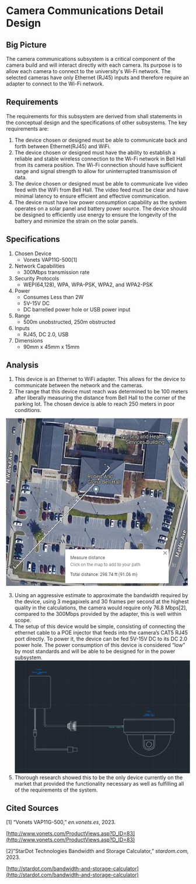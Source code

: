 # Camera Communications Detail Design

## Big Picture

The camera communications subsystem is a critical component of the camera build and will interact directly with each camera. Its purpose is to allow each camera to connect to the university's Wi-Fi network. The selected cameras have only Ethernet (RJ45) inputs and therefore require an adapter to connect to the Wi-Fi network.


## Requirements

The requirements for this subsystem are derived from shall statements in the conceptual design and the specifications of other subsystems. The key requirements are:
1. The device chosen or designed must be able to communicate back and forth between Ethernet(RJ45) and WiFi.
2. The device chosen or designed must have the ability to establish a reliable and stable wireless connection to the Wi-Fi network in Bell Hall from its camera position. The Wi-Fi connection should have sufficient range and signal strength to allow for uninterrupted transmission of data.
3. The device chosen or designed must be able to communicate live video feed with  the WiFi from Bell Hall. The video feed must be clear and have minimal latency to ensure efficient and effective communication.
4. The device must have low power consumption capability as the system operates on a solar panel and battery power source. The device should be designed to efficiently use energy to ensure the longevity of the battery and minimize the strain on the solar panels.


## Specifications

1. Chosen Device
    * Vonets VAP11G-500[1]
2. Network Capabilities
    * 300Mbps transmission rate
3. Security Protocols
    * WEP(64,128), WPA, WPA-PSK, WPA2, and WPA2-PSK
4. Power
    * Consumes Less than 2W
    * 5V-15V DC
    * DC barrelled power hole or USB power input
5. Range
    * 500m unobstructed, 250m obstructed
6. Inputs
    * RJ45, DC 2.0, USB
7. Dimensions
    * 90mm x 45mm x 15mm


## Analysis

1. This device is an Ethernet to WiFi adapter. This allows for the device to communicate between the network and the cameras.
2. The range that this device must reach was determined to be 100 meters after liberally measuring the distance from Bell Hall to the corner of the parking lot. The chosen device is able to reach 250 meters in poor conditions.

 ![The distance measurement between cameras and the building](../Images/distanceparkinglot.png)

3. Using an aggressive estimate to approximate the bandwidth required by the device, using 3 megapixels and 30 frames per second at the highest quality in the calculations, the camera would require only 76.8 Mbps[2], compared to the 300Mbps provided by the adapter, this is well within scope.
4. The setup of this device would be simple, consisting of connecting the ethernet cable to a POE injector that feeds into the camera’s CAT5 RJ45 port directly. To power it, the device can be fed 5V-15V DC to its DC 2.0 power hole. The power consumption of this device is considered “low” by most standards and will be able to be designed for in the power subsystem.
![Wiring diagram for the networking device](../Images/Camera_Comm_wiring.png)
6. Thorough research showed this to be the only device currently on the market that provided the functionality necessary as well as fulfilling all of the requirements of the system.


## Cited Sources

[1] “Vonets VAP11G-500,” _en.vonets.es_, 2023.

[http://www.vonets.com/ProductViews.asp?D_ID=83](http://www.vonets.com/ProductViews.asp?D_ID=83)

[2]”StarDot Technologies Bandwidth and Storage Calculator,” _stardom.com,_ 2023.

[http://stardot.com/bandwidth-and-storage-calculator](http://stardot.com/bandwidth-and-storage-calculator)
